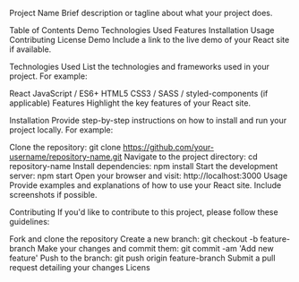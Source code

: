 Project Name
Brief description or tagline about what your project does.

Table of Contents
Demo
Technologies Used
Features
Installation
Usage
Contributing
License
Demo
Include a link to the live demo of your React site if available.

Technologies Used
List the technologies and frameworks used in your project. For example:

React
JavaScript / ES6+
HTML5
CSS3 / SASS / styled-components (if applicable)
Features
Highlight the key features of your React site.

Installation
Provide step-by-step instructions on how to install and run your project locally. For example:

Clone the repository: git clone https://github.com/your-username/repository-name.git
Navigate to the project directory: cd repository-name
Install dependencies: npm install
Start the development server: npm start
Open your browser and visit: http://localhost:3000
Usage
Provide examples and explanations of how to use your React site. Include screenshots if possible.

Contributing
If you'd like to contribute to this project, please follow these guidelines:

Fork and clone the repository
Create a new branch: git checkout -b feature-branch
Make your changes and commit them: git commit -am 'Add new feature'
Push to the branch: git push origin feature-branch
Submit a pull request detailing your changes
Licens
